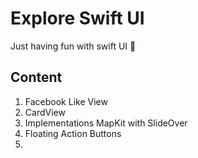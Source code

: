 #  Explore Swift UI

Just having fun with swift UI  🙂

## Content

1. Facebook Like View
1. CardView
1. Implementations MapKit with SlideOver
1. Floating Action Buttons
1.



